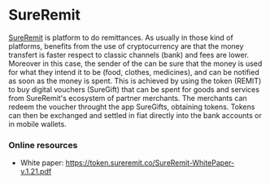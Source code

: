 # SureRemit 

[SureRemit](https://sureremit.co/) is platform to do remittances.
As usually in those kind of platforms, benefits from the use of cryptocurrency are that the money transfert is faster respect to classic channels (bank) and fees are  lower. 
Moreover in this case,  the sender of the can be sure that the money is used for what they intend it to be (food, clothes, medicines), and can be notified as soon as the money is spent.
This is achieved by using  the token (REMIT)  to buy digital vouchers (SureGift) that can be spent  for goods and services from SureRemit's ecosystem of partner merchants. 
The merchants can redeem the voucher throught the app SureGifts, obtaining tokens. Tokens can then be exchanged and settled in fiat directly into the bank accounts or in mobile wallets. 


### Online resources
* White paper: https://token.sureremit.co/SureRemit-WhitePaper-v.1.21.pdf
